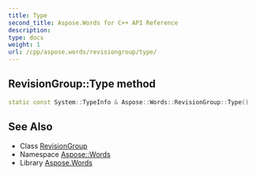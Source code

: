 ```yaml
---
title: Type
second_title: Aspose.Words for C++ API Reference
description: 
type: docs
weight: 1
url: /cpp/aspose.words/revisiongroup/type/
---
```

## RevisionGroup::Type method




```cpp
static const System::TypeInfo & Aspose::Words::RevisionGroup::Type()
```

## See Also

* Class [RevisionGroup](../)
* Namespace [Aspose::Words](../../)
* Library [Aspose.Words](../../../)
